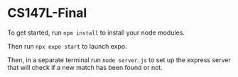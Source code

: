 # CS147L-Final

To get started, run `npm install` to install your node modules. 

Then run `npx expo start` to launch expo.

Then, in a separate terminal run `node server.js` to set up the express server that will check if a new match has been found or not.
